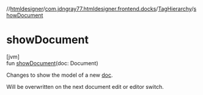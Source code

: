 //[htmldesigner](../../../index.md)/[com.jdngray77.htmldesigner.frontend.docks](../index.md)/[TagHierarchy](index.md)/[showDocument](show-document.md)

# showDocument

[jvm]\
fun [showDocument](show-document.md)(doc: Document)

Changes to show the model of a new [doc](show-document.md).

Will be overwritten on the next document edit or editor switch.
